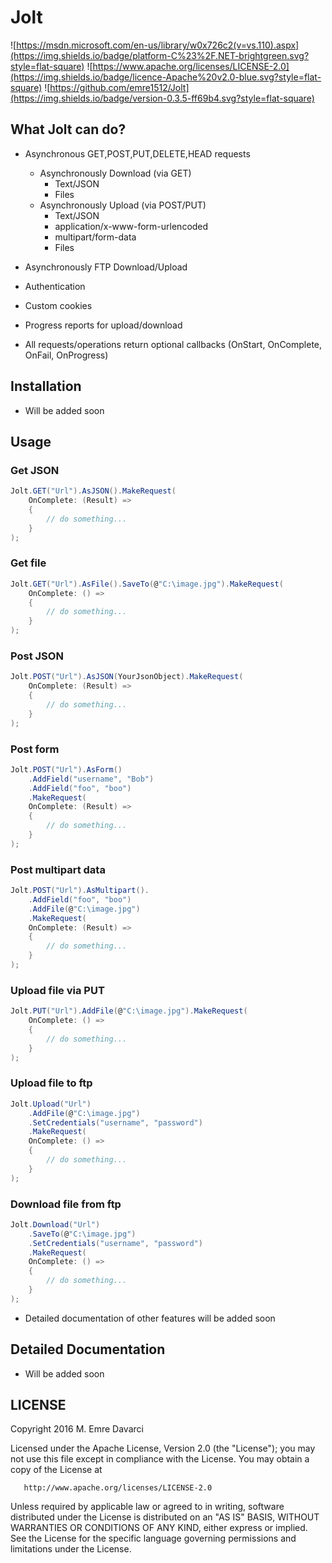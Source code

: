 # Jolt

![https://msdn.microsoft.com/en-us/library/w0x726c2(v=vs.110).aspx](https://img.shields.io/badge/platform-C%23%2F.NET-brightgreen.svg?style=flat-square)
![https://www.apache.org/licenses/LICENSE-2.0](https://img.shields.io/badge/licence-Apache%20v2.0-blue.svg?style=flat-square)
![https://github.com/emre1512/Jolt](https://img.shields.io/badge/version-0.3.5-ff69b4.svg?style=flat-square)

## What Jolt can do?

- Asynchronous GET,POST,PUT,DELETE,HEAD requests

	* Asynchronously Download (via GET)
		* Text/JSON
		* Files
	* Asynchronously Upload (via POST/PUT)
		* Text/JSON
		* application/x-www-form-urlencoded
		* multipart/form-data
		* Files

- Asynchronously FTP Download/Upload

- Authentication

- Custom cookies

- Progress reports for upload/download

- All requests/operations return optional callbacks (OnStart, OnComplete, OnFail, OnProgress) 


## Installation

- Will be added soon

## Usage

### Get JSON

```cs
Jolt.GET("Url").AsJSON().MakeRequest(
    OnComplete: (Result) =>
    {
        // do something...
    }
);
```

### Get file

```cs
Jolt.GET("Url").AsFile().SaveTo(@"C:\image.jpg").MakeRequest(
    OnComplete: () =>
    {
        // do something...
    }
);
```

### Post JSON

```cs
Jolt.POST("Url").AsJSON(YourJsonObject).MakeRequest(
    OnComplete: (Result) =>
    {
        // do something...
    }
);
```

### Post form

```cs
Jolt.POST("Url").AsForm()
    .AddField("username", "Bob")
    .AddField("foo", "boo")
    .MakeRequest(
    OnComplete: (Result) =>
    {
        // do something...
    }
);
```

### Post multipart data

```cs
Jolt.POST("Url").AsMultipart().
    .AddField("foo", "boo")
    .AddFile(@"C:\image.jpg")
    .MakeRequest(
    OnComplete: (Result) =>
    {
        // do something...
    }
);
```

### Upload file via PUT

```cs
Jolt.PUT("Url").AddFile(@"C:\image.jpg").MakeRequest(
    OnComplete: () =>
    {
        // do something...
    }
);
```

### Upload file to ftp

```cs
Jolt.Upload("Url")
    .AddFile(@"C:\image.jpg")
    .SetCredentials("username", "password")
    .MakeRequest(
    OnComplete: () =>
    {
        // do something...
    }
);
```

### Download file from ftp

```cs
Jolt.Download("Url")
    .SaveTo(@"C:\image.jpg")
    .SetCredentials("username", "password")
    .MakeRequest(
    OnComplete: () =>
    {
        // do something...
    }
);
```

- Detailed documentation of other features will be added soon

## Detailed Documentation

- Will be added soon

## LICENSE

Copyright 2016 M. Emre Davarci

   Licensed under the Apache License, Version 2.0 (the "License");
   you may not use this file except in compliance with the License.
   You may obtain a copy of the License at

       http://www.apache.org/licenses/LICENSE-2.0

   Unless required by applicable law or agreed to in writing, software
   distributed under the License is distributed on an "AS IS" BASIS,
   WITHOUT WARRANTIES OR CONDITIONS OF ANY KIND, either express or implied.
   See the License for the specific language governing permissions and
   limitations under the License.
